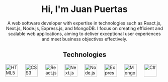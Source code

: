 <div align="center">
  <h1>Hi, I'm Juan Puertas</h1>
  <p>A web software developer with expertise in technologies such as React.js, Next.js, Node.js, Express.js, and MongoDB. I focus on creating efficient and scalable web applications, aiming to deliver exceptional user experiences and meet business objectives effectively.</p>
  
  <h2>Technologies</h2>
 <div align="left" style="display: flex; justify-content: space-between; gap: 5px; width: 100%;">
      <img src="https://cdn.jsdelivr.net/gh/devicons/devicon/icons/html5/html5-original.svg" width="40" height="40" alt="HTML5"/>
      <img src="https://cdn.jsdelivr.net/gh/devicons/devicon/icons/css3/css3-original.svg" width="40" height="40" alt="CSS3"/>
      <img src="https://cdn.jsdelivr.net/gh/devicons/devicon/icons/react/react-original.svg" width="40" height="40" alt="React.js"/>
      <img src="https://cdn.jsdelivr.net/gh/devicons/devicon/icons/nextjs/nextjs-original-wordmark.svg" width="40" height="40" alt="Next.js"/>
      <img src="https://cdn.jsdelivr.net/gh/devicons/devicon/icons/nodejs/nodejs-original.svg" width="40" height="40" alt="Node.js"/>
      <img src="https://cdn.jsdelivr.net/gh/devicons/devicon/icons/express/express-original.svg" width="40" height="40" alt="Express.js"/>
      <img src="https://cdn.jsdelivr.net/gh/devicons/devicon/icons/mongodb/mongodb-original.svg" width="40" height="40" alt="MongoDB"/>
      <img src="https://cdn.jsdelivr.net/gh/devicons/devicon/icons/csharp/csharp-original.svg" width="40" height="40" alt="C#"/>
    </p>
  </div>
</div>
